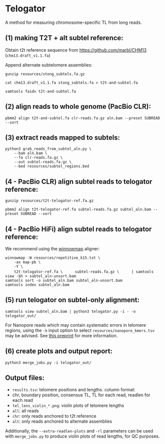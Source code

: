 # Telogator
A method for measuring chromosome-specific TL from long reads.

## (1) making T2T + alt subtel reference:

Obtain t2t reference sequence from https://github.com/marbl/CHM13 (`chm13.draft_v1.1.fa`)

Append alternate subtelomere assemblies:

`gunzip resources/stong_subtels.fa.gz`  

`cat chm13.draft_v1.1.fa stong_subtels.fa > t2t-and-subtel.fa`  

`samtools faidx t2t-and-subtel.fa`  

## (2) align reads to whole genome (PacBio CLR):

`pbmm2 align t2t-and-subtel.fa clr-reads.fa.gz aln.bam --preset SUBREAD --sort`  

## (3) extract reads mapped to subtels:

`python3 grab_reads_from_subtel_aln.py \ `  
`    --bam aln.bam \ `  
`    --fa clr-reads.fa.gz \ `  
`    --out subtel-reads.fa.gz \ `  
`    --bed resources/subtel_regions.bed `  

## (4 - PacBio CLR) align subtel reads to telogator reference:

`gunzip resources/t2t-telogator-ref.fa.gz`  

`pbmm2 align t2t-telogator-ref.fa subtel-reads.fa.gz subtel_aln.bam --preset SUBREAD --sort`  

## (4 - PacBio HiFi) align subtel reads to telogator reference:

We recommend using the [winnowmap](https://github.com/marbl/Winnowmap) aligner:

`winnowmap -W resources/repetitive_k15.txt \ `  
`    -ax map-pb \ `  
`    -Y \ `  
`    t2t-telogator-ref.fa \ `
`    subtel-reads.fa.gz \ `
`    | samtools view -bh > subtel_aln-unsort.bam`  
`samtools sort -o subtel_aln.bam subtel_aln-unsort.bam`  
`samtools index subtel_aln.bam`  

## (5) run telogator on subtel-only alignment:

`samtools view subtel_aln.bam | python3 telogator.py -i - -o telogator_out/`  

For Nanopore reads which may contain systematic errors in telomere regions, using the `-k` input option to select `resources/nanopore_kmers.tsv` may be advised. See [this preprint](https://www.biorxiv.org/content/10.1101/2022.01.11.475254v1) for more information.

## (6) create plots and output report:

`python3 merge_jobs.py -i telogator_out/`  

## Output files:

* `results.tsv`: telomere positions and lengths. column format:  
 * chr, boundary position, consensus TL, TL for each read, readlen for each read
* `tel_lens_violin_*.png`: violin plots of telomere lengths  
 * `all`: all reads
 * `chr`: only reads anchored to t2t reference
 * `alt`: only reads anchored to alternate assemblies

Additionally, the `--extra-readlen-plots` and `-rl` parameters can be used with `merge_jobs.py` to produce violin plots of read lengths, for QC purposes.
